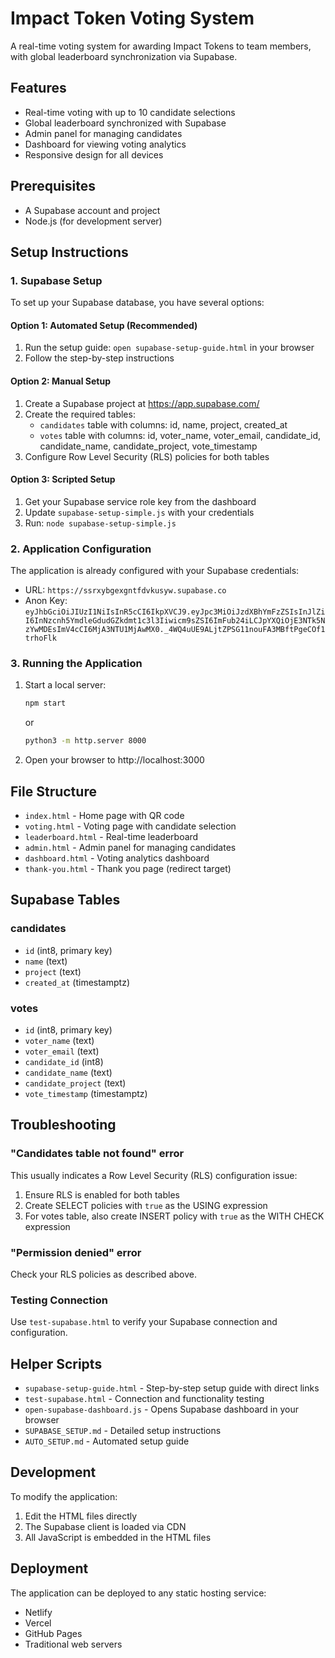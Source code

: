 # Impact Token Voting System

A real-time voting system for awarding Impact Tokens to team members, with global leaderboard synchronization via Supabase.

## Features

- Real-time voting with up to 10 candidate selections
- Global leaderboard synchronized with Supabase
- Admin panel for managing candidates
- Dashboard for viewing voting analytics
- Responsive design for all devices

## Prerequisites

- A Supabase account and project
- Node.js (for development server)

## Setup Instructions

### 1. Supabase Setup

To set up your Supabase database, you have several options:

#### Option 1: Automated Setup (Recommended)
1. Run the setup guide: `open supabase-setup-guide.html` in your browser
2. Follow the step-by-step instructions

#### Option 2: Manual Setup
1. Create a Supabase project at https://app.supabase.com/
2. Create the required tables:
   - `candidates` table with columns: id, name, project, created_at
   - `votes` table with columns: id, voter_name, voter_email, candidate_id, candidate_name, candidate_project, vote_timestamp
3. Configure Row Level Security (RLS) policies for both tables

#### Option 3: Scripted Setup
1. Get your Supabase service role key from the dashboard
2. Update `supabase-setup-simple.js` with your credentials
3. Run: `node supabase-setup-simple.js`

### 2. Application Configuration

The application is already configured with your Supabase credentials:
- URL: `https://ssrxybgexgntfdvkusyw.supabase.co`
- Anon Key: `eyJhbGciOiJIUzI1NiIsInR5cCI6IkpXVCJ9.eyJpc3MiOiJzdXBhYmFzZSIsInJlZiI6InNzcnh5YmdleGdudGZkdmt1c3l3Iiwicm9sZSI6ImFub24iLCJpYXQiOjE3NTk5NzYwMDEsImV4cCI6MjA3NTU1MjAwMX0._4WQ4uUE9ALjtZPSG11nouFA3MBftPgeCOf1trhoFlk`

### 3. Running the Application

1. Start a local server:
   ```bash
   npm start
   ```
   or
   ```bash
   python3 -m http.server 8000
   ```

2. Open your browser to http://localhost:3000

## File Structure

- `index.html` - Home page with QR code
- `voting.html` - Voting page with candidate selection
- `leaderboard.html` - Real-time leaderboard
- `admin.html` - Admin panel for managing candidates
- `dashboard.html` - Voting analytics dashboard
- `thank-you.html` - Thank you page (redirect target)

## Supabase Tables

### candidates
- `id` (int8, primary key)
- `name` (text)
- `project` (text)
- `created_at` (timestamptz)

### votes
- `id` (int8, primary key)
- `voter_name` (text)
- `voter_email` (text)
- `candidate_id` (int8)
- `candidate_name` (text)
- `candidate_project` (text)
- `vote_timestamp` (timestamptz)

## Troubleshooting

### "Candidates table not found" error
This usually indicates a Row Level Security (RLS) configuration issue:
1. Ensure RLS is enabled for both tables
2. Create SELECT policies with `true` as the USING expression
3. For votes table, also create INSERT policy with `true` as the WITH CHECK expression

### "Permission denied" error
Check your RLS policies as described above.

### Testing Connection
Use `test-supabase.html` to verify your Supabase connection and configuration.

## Helper Scripts

- `supabase-setup-guide.html` - Step-by-step setup guide with direct links
- `test-supabase.html` - Connection and functionality testing
- `open-supabase-dashboard.js` - Opens Supabase dashboard in your browser
- `SUPABASE_SETUP.md` - Detailed setup instructions
- `AUTO_SETUP.md` - Automated setup guide

## Development

To modify the application:
1. Edit the HTML files directly
2. The Supabase client is loaded via CDN
3. All JavaScript is embedded in the HTML files

## Deployment

The application can be deployed to any static hosting service:
- Netlify
- Vercel
- GitHub Pages
- Traditional web servers